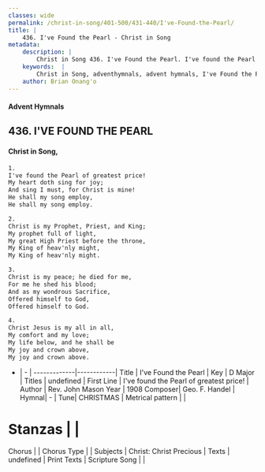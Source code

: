```yaml
---
classes: wide
permalink: /christ-in-song/401-500/431-440/I've-Found-the-Pearl/
title: |
    436. I've Found the Pearl - Christ in Song
metadata:
    description: |
        Christ in Song 436. I've Found the Pearl. I've found the Pearl of greatest price! My heart doth sing for joy; And sing I must, for Christ is mine! He shall my song employ, He shall my song employ.
    keywords:  |
        Christ in Song, adventhymnals, advent hymnals, I've Found the Pearl, I've found the Pearl of greatest price!. 
    author: Brian Onang'o
---
```


#### Advent Hymnals
## 436. I'VE FOUND THE PEARL
####  Christ in Song,

```txt
1.
I've found the Pearl of greatest price!
My heart doth sing for joy;
And sing I must, for Christ is mine!
He shall my song employ,
He shall my song employ.

2.
Christ is my Prophet, Priest, and King;
My prophet full of light,
My great High Priest before the throne,
My King of heav'nly might,
My King of heav'nly might.

3.
Christ is my peace; he died for me,
For me he shed his blood;
And as my wondrous Sacrifice,
Offered himself to God,
Offered himself to God.

4.
Christ Jesus is my all in all,
My comfort and my love;
My life below, and he shall be
My joy and crown above,
My joy and crown above.


```

- |   -  |
-------------|------------|
Title | I've Found the Pearl |
Key | D Major |
Titles | undefined |
First Line | I've found the Pearl of greatest price! |
Author | Rev. John Mason
Year | 1908
Composer| Geo. F. Handel |
Hymnal|  - |
Tune| CHRISTMAS |
Metrical pattern | |
# Stanzas |  |
Chorus |  |
Chorus Type |  |
Subjects | Christ: Christ Precious |
Texts | undefined |
Print Texts | 
Scripture Song |  |
    
